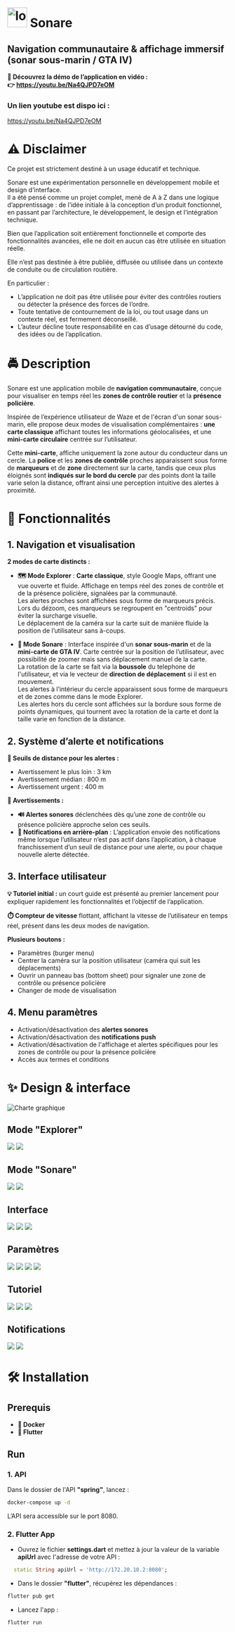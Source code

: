 # <img src="flutter/assets/images/logo/icon.png" alt="logo" width="45"/> Sonare

## Navigation communautaire & affichage immersif (sonar sous-marin / GTA IV)

**🎥 Découvrez la démo de l’application en vidéo :**  
**👉 https://youtu.be/Na4QJPD7eOM**

### Un lien youtube est dispo ici :
https://youtu.be/Na4QJPD7eOM

# ⚠️ Disclaimer

Ce projet est strictement destiné à un usage éducatif et technique.  
  
Sonare est une expérimentation personnelle en développement mobile et design d’interface.  
Il a été pensé comme un projet complet, mené de A à Z dans une logique d’apprentissage : de l’idée initiale à la conception d’un produit fonctionnel, en passant par l’architecture, le développement, le design et l’intégration technique.  
  
Bien que l’application soit entièrement fonctionnelle et comporte des fonctionnalités avancées, elle ne doit en aucun cas être utilisée en situation réelle.  
  
Elle n’est pas destinée à être publiée, diffusée ou utilisée dans un contexte de conduite ou de circulation routière.  
  
En particulier :
- L’application ne doit pas être utilisée pour éviter des contrôles routiers ou détecter la présence des forces de l’ordre.
- Toute tentative de contournement de la loi, ou tout usage dans un contexte réel, est fermement déconseillé.
- L’auteur décline toute responsabilité en cas d’usage détourné du code, des idées ou de l’application.


# 🚔 Description

Sonare est une application mobile de **navigation communautaire**, conçue pour visualiser en temps réel les **zones de contrôle routier** et la **présence policière**.  
  
Inspirée de l’expérience utilisateur de Waze et de l'écran d'un sonar sous-marin, elle propose deux modes de visualisation complémentaires : **une carte classique** affichant toutes les informations géolocalisées, et une **mini-carte circulaire** centrée sur l’utilisateur.  
  
Cette **mini-carte**, affiche uniquement la zone autour du conducteur dans un cercle. La **police** et les **zones de contrôle** proches apparaissent sous forme de **marqueurs** et de **zone** directement sur la carte, tandis que ceux plus éloignés sont **indiqués sur le bord du cercle** par des points dont la taille varie selon la distance, offrant ainsi une perception intuitive des alertes à proximité.


#  📝 Fonctionnalités

## 1. Navigation et visualisation

**2 modes de carte distincts :**

- **🗺️ Mode Explorer** : **Carte classique**, style Google Maps, offrant une vue ouverte et fluide.
  Affichage en temps réel des zones de contrôle et de la présence policière, signalées par la communauté.  
  Les alertes proches sont affichées sous forme de marqueurs précis. Lors du dézoom, ces marqueurs se regroupent en "centroids" pour éviter la surcharge visuelle.  
  Le déplacement de la caméra sur la carte suit de manière fluide la position de l’utilisateur sans à-coups.


- **🧿​​​ Mode Sonare** : Interface inspirée d'un **sonar sous-marin** et de la **mini-carte de GTA IV**.
  Carte centrée sur la position de l’utilisateur, avec possibilité de zoomer mais sans déplacement manuel de la carte.  
  La rotation de la carte se fait via la **boussole** du telephone de l'utilisateur, et via le vecteur de **direction de déplacement** si il est en mouvement.  
  Les alertes à l’intérieur du cercle apparaissent sous forme de marqueurs et de zones comme dans le mode Explorer.  
  Les alertes hors du cercle sont affichées sur la bordure sous forme de points dynamiques, qui tournent avec la rotation de la carte et dont la taille varie en fonction de la distance.

## 2. Système d’alerte et notifications

**🚧 Seuils de distance pour les alertes :**
- Avertissement le plus loin : 3 km
- Avertissement médian : 800 m
- Avertissement urgent : 400 m

**🚨 Avertissements :**
- **🔊 Alertes sonores** déclenchées dès qu’une zone de contrôle ou présence policière approche selon ces seuils.
- **🔔 Notifications en arrière-plan** : L’application envoie des notifications même lorsque l’utilisateur n’est pas actif dans l’application, à chaque franchissement d’un seuil de distance pour une alerte, ou pour chaque nouvelle alerte détectée.

## 3. Interface utilisateur

**💡 Tutoriel initial :** un court guide est présenté au premier lancement pour expliquer rapidement les fonctionnalités et l’objectif de l’application.  
  
**⏱️ Compteur de vitesse** flottant, affichant la vitesse de l’utilisateur en temps réel, présent dans les deux modes de navigation.
  
**Plusieurs boutons :**
- Paramètres (burger menu)
- Centrer la caméra sur la position utilisateur (caméra qui suit les déplacements)
- Ouvrir un panneau bas (bottom sheet) pour signaler une zone de contrôle ou présence policière
- Changer de mode de visualisation

## 4. Menu paramètres

- Activation/désactivation des **alertes sonores**
- Activation/désactivation des **notifications push**
- Activation/désactivation de l'affichage et alertes spécifiques pour les zones de contrôle ou pour la présence policière
- Accès aux termes et conditions


# ✨ Design & interface

![Charte graphique](assets/graphic_chart.png)

## Mode "Explorer"

<p>
  <img src="assets/explorer.PNG"/>
  <img src="assets/explorer2.PNG"/>
</p>

## Mode "Sonare"

<p>
  <img src="assets/sonare.PNG"/>
  <img src="assets/sonare2.PNG"/>
</p>

## Interface

<p>
  <img src="assets/report.PNG"/>
  <img src="assets/report2.PNG"/>
  <img src="assets/mode_choice.PNG"/>
</p>

## Paramètres

<p>
  <img src="assets/param1.PNG"/>
  <img src="assets/param2.PNG"/>
  <img src="assets/param3.PNG"/>
  <img src="assets/param4.PNG"/>
</p>

## Tutoriel
<p>
  <img src="assets/tuto1.PNG"/>
  <img src="assets/tuto2.PNG"/>
  <img src="assets/tuto3.PNG"/>
</p>

## Notifications

<p>
  <img src="assets/notif1.PNG"/>
  <img src="assets/notif2.PNG"/>
</p>


# 🛠️ Installation

## Prerequis

- **🐳 Docker**
- **📱 Flutter**

## Run

### 1. API

Dans le dossier de l'API **"spring"**, lancez :
```bash
docker-compose up -d
```
L’API sera accessible sur le port 8080.

### 2. Flutter App

- Ouvrez le fichier **settings.dart** et mettez à jour la valeur de la variable **apiUrl** avec l'adresse de votre API :
```dart
  static String apiUrl = 'http://172.20.10.2:8080';
```

- Dans le dossier **"flutter"**, récupérez les dépendances :
```bash
flutter pub get
```

- Lancez l'app :
```bash
flutter run
```